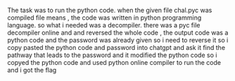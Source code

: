 The task was to run the python code.
when the given file  chal.pyc was compiled file means , the code was written in python programming language. so what i needed  was a decompiler.
there was a pyc file decompiler online and and reversed the whole code , the output code was a python code
and the password was already given so i need to reverse it so i copy pasted the python code and password into chatgpt 
and ask it find the pathway that leads to the password 
and it modified the python code so i copyed the python code
and used python online compiler to run the code 
and i got the flag
